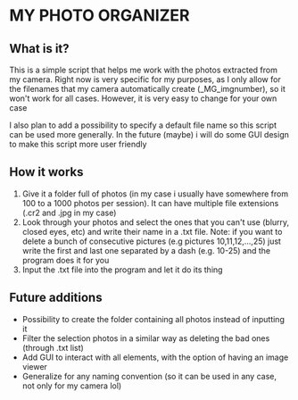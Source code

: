 # MY PHOTO ORGANIZER

## What is it?
This is a simple script that helps me work with the photos extracted from my camera. Right now is very specific for my purposes, as I only allow for the filenames that my camera automatically create (_MG_imgnumber), so it won't work for all cases. However, it is very easy to change for your own case

I also plan to add a possibility to specify a default file name so this script can be used more generally.
In the future (maybe) i will do some GUI design to make this script more user friendly

## How it works

1. Give it a folder full of photos (in my case i usually have somewhere from 100 to a 1000 photos per session). It can have multiple file extensions (.cr2 and .jpg in my case)
2. Look through your photos and select the ones that you can't use (blurry, closed eyes, etc) and write their name in a .txt file. Note: if you want to delete a bunch of consecutive pictures (e.g pictures 10,11,12,...,25) just write the first and last one separated by a dash (e.g. 10-25) and the program does it for you
3. Input the .txt file into the program and let it do its thing

## Future additions
- Possibility to create the folder containing all photos instead of inputting it
- Filter the selection photos in a similar way as deleting the bad ones (through .txt list)
- Add GUI to interact with all elements, with the option of having an image viewer
- Generalize for any naming convention (so it can be used in any case, not only for my camera lol)
